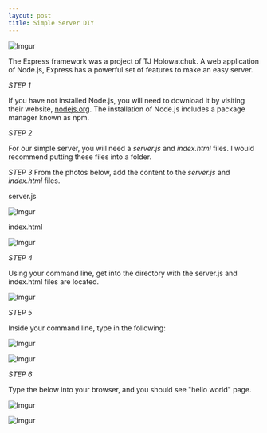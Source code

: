 ```yaml
---
layout: post
title: Simple Server DIY
---
```




![Imgur](http://i.imgur.com/zrUQ4jR.png)

The Express framework was a project of TJ Holowatchuk. A web application of Node.js, Express has a powerful set of features to make an easy server.

*STEP 1*

If you have not installed Node.js, you will need to download it by visiting their website,  [nodejs.org](https://nodejs.org). The installation of Node.js includes a package manager known as npm.


*STEP 2*

For our simple server, you will need a *server.js* and *index.html* files. I would recommend putting these files into a folder. 


*STEP 3*
From the photos below, add the content to the *server.js* and *index.html* files. 

server.js

![Imgur](http://i.imgur.com/YnPUJjs.png)

index.html

![Imgur](http://i.imgur.com/6KSMx79.png)



*STEP 4*

Using your command line, get into the directory with the server.js and index.html files are located.

![Imgur](http://i.imgur.com/Gjc1hLW.png)



*STEP 5*

Inside your command line, type in the following:

![Imgur](http://i.imgur.com/HQvUFn1.png)

![Imgur](http://i.imgur.com/DyePXmp.png)



*STEP 6*

Type the below into your browser, and you should see "hello world" page.

![Imgur](http://i.imgur.com/kfoioiv.png)

![Imgur](http://i.imgur.com/3ZfuJba.png)
